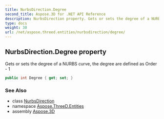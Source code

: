 ```yaml
---
title: NurbsDirection.Degree
second_title: Aspose.3D for .NET API Reference
description: NurbsDirection property. Gets or sets the degree of a NURBS curve the degree are defined as Order  1
type: docs
weight: 30
url: /net/aspose.threed.entities/nurbsdirection/degree/
---
```

## NurbsDirection.Degree property

Gets or sets the degree of a NURBS curve, the degree are defined as Order - 1

```csharp
public int Degree { get; set; }
```

### See Also

* class [NurbsDirection](../)
* namespace [Aspose.ThreeD.Entities](../../nurbsdirection/)
* assembly [Aspose.3D](../../../)


